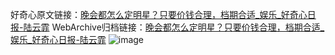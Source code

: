 好奇心原文链接：[晚会都怎么定明星？只要价钱合理，档期合适_娱乐_好奇心日报-陆云霏](https://www.qdaily.com/articles/5276.html)
WebArchive归档链接：[晚会都怎么定明星？只要价钱合理，档期合适_娱乐_好奇心日报-陆云霏](http://web.archive.org/web/20190623164411/https://www.qdaily.com/articles/5276.html)
![image](http://ww3.sinaimg.cn/large/007d5XDply1g3wh0qj06rj30u02nb1kx)